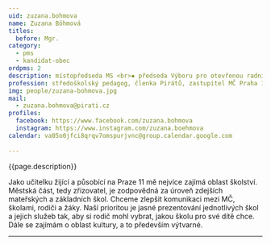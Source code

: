 ```yaml
---
uid: zuzana.bohmova
name: Zuzana Böhmová
titles:
  before: Mgr.
category:
  - pms
  - kandidat-obec
ordpms: 2
description: místopředseda MS <br>▪ předseda Výboru pro otevřenou radnici a digitalizaci <br>▪ Komise pro výchovu, vzdělávání a národnostní menšiny <br>▪ Mediální komise
profession: středoškolský pedagog, členka Pirátů, zastupitel MČ Praha 11, gesce: školství, otevřená radnice, digitalizace, středoškolský pedagog, členka Pirátů
img: people/zuzana-bohmova.jpg
mail:
  - zuzana.bohmova@pirati.cz
profiles:
  facebook: https://www.facebook.com/zuzana.bohmova
  instagram: https://www.instagram.com/zuzana.boehmova
calendar: va05o0jfci8qrqv7omspurjvnc@group.calendar.google.com
  
---
```


{{page.description}}

Jako učitelku žijící a působící na Praze 11 mě nejvíce zajímá oblast školství. Městská část, tedy zřizovatel, je zodpovědná za úroveň zdejších mateřských a základních škol. Chceme zlepšit komunikaci mezi MČ, školami, rodiči a žáky. Naší prioritou je jasné prezentování jednotlivých škol a jejich služeb tak, aby si rodič mohl vybrat, jakou školu pro své dítě chce. Dále se zajímám o oblast kultury, a to především výtvarné.

---
